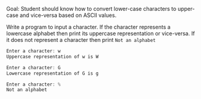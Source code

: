 Goal: Student should know how to convert lower-case characters to upper-case and vice-versa based on ASCII values.

Write a program to input a character. If the character represents a lowercase alphabet then print its uppercase representation or vice-versa. If it does not represent a character then print `Not an alphabet`

```c++
Enter a character: w
Uppercase representation of w is W
```

```c++
Enter a character: G
Lowercase representation of G is g
```

```c++
Enter a character: %
Not an alphabet
```
